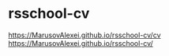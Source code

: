 # rsschool-cv
https://MarusovAlexei.github.io/rsschool-cv/cv 
https://MarusovAlexei.github.io/rsschool-cv/
